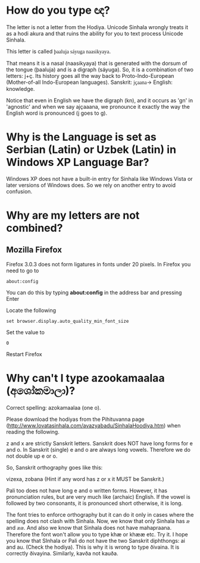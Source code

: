 

# How do you type ඥ? #

The letter is not a letter from the Hodiya. Unicode Sinhala wrongly treats it as a hodi akura and that ruins the ability for you to text process Unicode Sinhala.


This letter is called <font face='suriyakumara'>þaaluja sáyuga naasikyaya</font>.


That means it is a nasal (naasikyaya) that is generated with the dorsum of the tongue (þaaluja) and is a digraph (sáyuga). So, it is a combination of two letters: j+ç. Its history goes all the way back to Proto-Indo-European (Mother-of-all Indo-European languages). Sanskrit: <font face='suriyakumara'>jçaana</font>-> English: knowledge.


Notice that even in English we have the digraph (kn), and it occurs as 'gn' in 'agnostic' and when we say ajçaaana, we pronounce it exactly the way the English word is pronounced (j goes to g).

# Why is the Language is set as Serbian (Latin) or Uzbek (Latin) in Windows XP Language Bar? #
Windows XP does not have a built-in entry for Sinhala like Windows Vista or later versions of Windows does. So we rely on another entry to avoid confusion.


# Why are my letters are not combined? #
## Mozilla Firefox ##

Firefox 3.0.3 does not form ligatures in fonts under 20 pixels. In Firefox you need to go to
```
about:config
```
You can do this by typing **about:config** in the address bar and pressing Enter

Locate the following
```
set browser.display.auto_quality_min_font_size
```

Set the value to
```
0
```
Restart Firefox

# Why can't I type azookamaalaa (අශෝකමාලා)? #

Correct spelling: azokamaalaa (one o).

Please download the hodiyas from the Pihituvanna page (http://www.lovatasinhala.com/avazyabadu/SinhalaHoodiya.htm) when reading the following.

z and x are strictly Sanskrit letters. Sanskrit does NOT have long forms for e and o. In Sanskrit (single) e and o are always long vowels. Therefore we do not double up e or o.

So, Sanskrit orthography goes like this:

vizexa, zobana (Hint if any word has z or x it MUST be Sanskrit.)

Pali too does not have long e and o written forms. However, it has pronunciation rules, but are very much like (archaic) English. If the vowel is followed by two consonants, it is pronounced short otherwise, it is long.

The font tries to enforce orthography but it can do it only in cases where the spelling does not clash with Sinhala. Now, we know that only Sinhala has <font face='suriyakumara'>æ</font> and <font face='suriyakumara'>ææ</font>. And also we know that Sinhala does not have mahapraana. Therefore the font won't allow you to type khæ or khææ etc. Try it. I hope you know that SInhala or Pali do not have the two Sanskrit diphthongs: ai and au. (Check the hodiya). This is why it is wrong to type ðivaina. It is correctly ðivayina. Similarly, kavða not kauða.